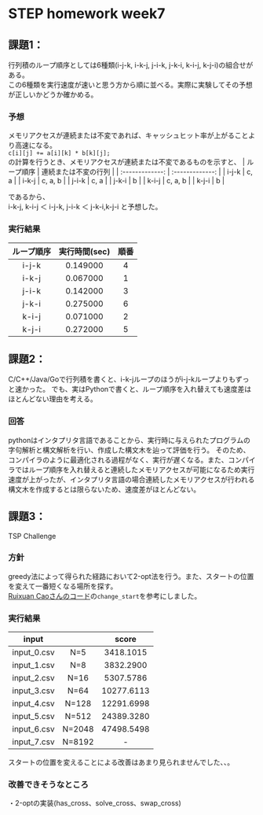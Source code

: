 # STEP homework week7  
## 課題1：  
行列積のループ順序としては6種類(i-j-k, i-k-j, j-i-k, j-k-i, k-i-j, k-j-i)の組合せがある。  
この6種類を実行速度が速いと思う方から順に並べる。実際に実験してその予想が正しいかどうか確かめる。
    
### 予想
メモリアクセスが連続または不変であれば、キャッシュヒット率が上がることより高速になる。  
`c[i][j] += a[i][k] * b[k][j];`  
の計算を行うとき、メモリアクセスが連続または不変であるものを示すと、
| ループ順序 | 連続または不変の行列 | 
| :-------------: | :-------------: | 
| i-j-k | c, a | 
| i-k-j | c, a, b | 
| j-i-k | c, a | 
| j-k-i | b | 
| k-i-j | c, a, b | 
| k-j-i | b | 

であるから、  
i-k-j, k-i-j ＜ i-j-k, j-i-k ＜ j-k-i,k-j-i 
と予想した。

### 実行結果  
| ループ順序 | 実行時間(sec) | 順番 |
| :-------------: | :-------------: | :-------------: |
| i-j-k | 0.149000 | 4 |
| i-k-j | 0.067000 | 1 |
| j-i-k | 0.142000 | 3 |
| j-k-i | 0.275000 | 6 |
| k-i-j | 0.071000 | 2 |
| k-j-i | 0.272000 | 5 |


## 課題2：  
C/C++/Java/Goで行列積を書くと、i-k-jループのほうがi-j-kループよりもずっと速かった。
でも、実はPythonで書くと、ループ順序を入れ替えても速度差はほとんどない理由を考える。

### 回答
pythonはインタプリタ言語であることから、実行時に与えられたプログラムの字句解析と構文解析を行い、作成した構文木を辿って評価を行う。
そのため、コンパイラのように最適化される過程がなく、実行が遅くなる。また、コンパイラではループ順序を入れ替えると連続したメモリアクセスが可能になるため実行速度が上がったが、インタプリタ言語の場合連続したメモリアクセスが行われる構文木を作成するとは限らないため、速度差がほとんどない。

## 課題3：  
TSP Challenge

### 方針
greedy法によって得られた経路において2-opt法を行う。また、スタートの位置を変えて一番短くなる場所を探す。  
[Ruixuan Caoさんのコード](https://github.com/Hisokalalala/step2/blob/master/google-step-tsp/solver_myself.py)の`change_start`を参考にしました。

### 実行結果
| input |  | score |
| :-------------: | :-------------: | :-------------: |
| input_0.csv | N=5 | 3418.1015 | 
| input_1.csv | N=8 | 3832.2900| 
| input_2.csv | N=16 | 5307.5786 | 
| input_3.csv | N=64 | 10277.6113 |
| input_4.csv | N=128 | 12291.6998 | 
| input_5.csv | N=512 | 24389.3280 | 
| input_6.csv | N=2048 | 47498.5498 | 
| input_7.csv | N=8192 | - | 

スタートの位置を変えることによる改善はあまり見られませんでした、、。

### 改善できそうなところ
・2-optの実装(has_cross、solve_cross、swap_cross)
